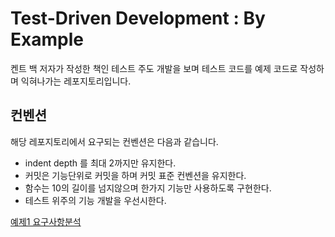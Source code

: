 # Test-Driven Development : By Example

켄트 백 저자가 작성한 책인 테스트 주도 개발을 보며 테스트 코드를 예제 코드로 작성하며 익혀나가는 레포지토리입니다.

## 컨벤션

해당 레포지토리에서 요구되는 컨벤션은 다음과 같습니다.

- indent depth 를 최대 2까지만 유지한다.
- 커밋은 기능단위로 커밋을 하며 커밋 표준 컨벤션을 유지한다.
- 함수는 10의 길이를 넘지않으며 한가지 기능만 사용하도록 구현한다.
- 테스트 위주의 기능 개발을 우선시한다.

[예제1 요구사항분석](docs/example1/README.md)
